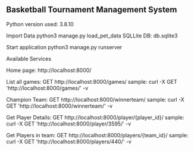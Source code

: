 Basketball Tournament Management System
---------------------------------------

Python version used: 3.8.10

Import Data
python3 manage.py load_pet_data
SQLLite DB: db.sqlite3 

Start application
python3 manage.py runserver

Available Services

Home page: http://localhost:8000/

List all games: GET http://localhost:8000/games/
sample: curl -X GET 'http://localhost:8000/games/' -v

Champion Team: GET http://localhost:8000/winnerteam/
sample: curl -X GET 'http://localhost:8000/winnerteam/' -v

Get Player Details: GET http://localhost:8000/player/{player_id}/
sample: curl -X GET 'http://localhost:8000/player/3595/' -v

Get Players in team: GET http://localhost:8000/players/{team_id}/
sample: curl -X GET 'http://localhost:8000/players/440/' -v
